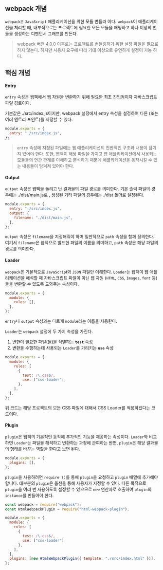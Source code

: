 ## webpack 개념

`webpack은` `JavaScript` 애플리케이션을 위한 모듈 번들러 이다. `webpack`이 애플리케이션을 처리할 때, 내부적으로는 프로젝트에 필요한 모든 모듈을 매핑하고 하나 이상의 번들을 생성하는 디펜던시 그래프를 만든다.

> webpack 버전 4.0.0 이후로는 프로젝트를 번들링하기 위한 설정 파일을 필요로 하지 않는다. 하지만 사용자 요구에 따라 기대 이상으로 유연하게 설정이 가능 하다.

## 핵심 개념

#### Entry

`entry` 속성은 웹팩에서 웹 자원을 변환하기 위해 필요한 최초 진입점이자 자바스크립트 파일 경로이다.

기본값은 ./src/index.js이지만, webpack 설정에서 entry 속성을 설정하여 다른 (또는 여러 엔트리 포인트)를 지정할 수 있다.

```js
module.exports = {
  entry: "./src/index.js",
};
```

> `entry` 속성에 지정된 파일에는 웹 애플리케이션의 전반적인 구조와 내용이 담겨져 있어야 한다. 또한, 웹팩이 해당 파일을 가지고 웹 애플리케이션에서 사용되는 모듈들의 연관 관계를 이해하고 분석하기 때문에 애플리케이션을 동작시킬 수 있는 내용들이 담겨져 있어야 한다.

#### Output

`output` 속성은 웹팩을 돌리고 난 결과물의 파일 경로를 의미한다. 기본 출력 파일의 경우에는 ./dist/main.js로 , 생성된 기타 파일의 경우에는 ./dist 폴더로 설정된다.

```js
module.exports = {
  entry: "./src/index.js",
  output: {
    filename: "./dist/main.js",
  },
};
```

`output` 속성은 `filename`을 지정해줘야 하며 일반적으로 `path` 속성을 함께 정의한다.
여기서 `filename`은 웹팩으로 빌드한 파일의 이름을 의미하고, `path` 속성은 해당 파일의 경로를 의미한다.

#### Loader

`webpack`은 기본적으로 `JavaScrip`t와 `JSON` 파일만 이해한다.
`Loader`는 웹팩이 웹 애플리케이션을 해석할 때 자바스크립트 파일이 아닌 웹 자원 (`HTML`, `CSS`, `Images`, `font` 등)들을 변환할 수 있도록 도와주는 속성이다.

```js
module.exports = {
  module: {
    rules: [],
  },
};
```

`entry`나 `output` 속성과는 다르게 `module`라는 이름을 사용한다.

`Loader`는 `webpack` 설정에 두 가지 속성을 가진다.

1. 변한이 필요한 파일(들)을 식별하는 **`test`** 속성
2. 변환을 수행하는데 사용되는 `Loader`를 가리키는 **`use`** 속성

```js
module.exports = {
  module: {
    rules: [
      {
        test: /\.css$/,
        use: ["css-loader"],
      },
    ],
  },
};
```

위 코드는 해당 프로젝트의 모든 CSS 파일에 대해서 CSS Loader를 적용하겠다는 코드이다.

#### Plugin

`plugin`은 웹팩의 기본적인 동작에 추가적인 기능을 제공하는 속성이다. `Loader`와 비교하면 `Loader`는 파일을 해석하고 변환하는 과정에 관여하는 반면, `plugin`은 해당 결과물의 형태를 바꾸는 역할을 한다고 보면 된다.

```js
module.exports = {
  plugins: [],
};
```

`plugin`을 사용하려면 `require ()`를 통해 `plugin`을 요청하고 `plugin` 배열에 추가해야 합니다. 대부분의 `plugin`은 옵션을 통해 사용자가 지정할 수 있다. 다른 목적으로 `plugin`을 여러 번 사용하도록 설정할 수 있으므로 `new` 연산자로 호출하여 `plugin`의 `instance`를 만들어야 한다.

```js
const webpack = require("webpack");
const HtmlWebpackPlugin = require("html-webpack-plugin");

module.exports = {
  module: {
    rules: [
      {
        test: /\.css$/,
        use: ["css-loader"],
      },
    ],
  },
  plugins: [new HtmlWebpackPlugin({ template: "./src/index.html" })],
};
```
